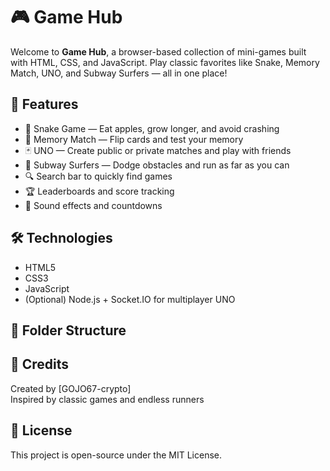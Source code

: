 # 🎮 Game Hub

Welcome to **Game Hub**, a browser-based collection of mini-games built with HTML, CSS, and JavaScript. Play classic favorites like Snake, Memory Match, UNO, and Subway Surfers — all in one place!

## 🚀 Features

- 🐍 Snake Game — Eat apples, grow longer, and avoid crashing
- 🧠 Memory Match — Flip cards and test your memory
- 🃏 UNO — Create public or private matches and play with friends
- 🚀 Subway Surfers — Dodge obstacles and run as far as you can
- 🔍 Search bar to quickly find games
- 🏆 Leaderboards and score tracking
- 🎵 Sound effects and countdowns


## 🛠️ Technologies

- HTML5
- CSS3
- JavaScript
- (Optional) Node.js + Socket.IO for multiplayer UNO

## 📌 Folder Structure


## 🙌 Credits

Created by [GOJO67-crypto]  
Inspired by classic games and endless runners

## 📄 License

This project is open-source under the MIT License.
